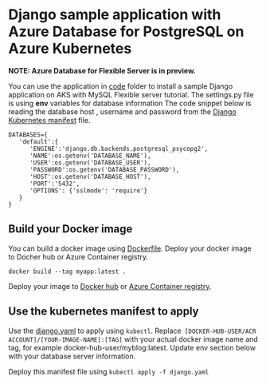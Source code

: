 # Django sample application with Azure Database for PostgreSQL on Azure Kubernetes

**NOTE: Azure Database for Flexible Server is in preview.**

You can use the application in [code](./Code) folder to install a sample Django application on AKS with MySQL Flexible server tutorial. The settings.py file is using **env** variables for database information
The code snippet below is reading the database host , username and password from the [Django Kubernetes manifest](/django.yaml) file.

```
DATABASES={
   'default':{
      'ENGINE':'django.db.backends.postgresql_psycopg2',
      'NAME':os.getenv('DATABASE_NAME'),
      'USER':os.getenv('DATABASE_USER'),
      'PASSWORD':os.getenv('DATABASE_PASSWORD'),
      'HOST':os.getenv('DATABASE_HOST'),
      'PORT':'5432',
      'OPTIONS': {'sslmode': 'require'}
   }
}
```

## Build your Docker image

You can build a docker image using [Dockerfile](./Code/Dockerfile).  Deploy your docker image to Docher hub or Azure Container registry.

```
docker build --tag myapp:latest . 
```

Deploy your image to [Docker hub](https://docs.docker.com/get-started/part3/#create-a-docker-hub-repository-and-push-your-image) or [Azure Container registry](https://docs.microsoft.com/azure/container-registry/container-registry-get-started-azure-cli).

## Use the kubernetes manifest to apply 

Use the [django.yaml](./django.yaml) to apply using ```kubectl```. Replace``` [DOCKER-HUB-USER/ACR ACCOUNT]/[YOUR-IMAGE-NAME]:[TAG]``` with your actual docker image name and tag, for example docker-hub-user/myblog:latest.
Update env section below with your database server information.

Deploy this manifest file using ```kubectl apply -f django.yaml```
